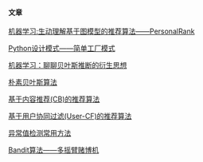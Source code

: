 



#### 文章

[机器学习:生动理解基于图模型的推荐算法——PersonalRank](https://github.com/GraySilver/GraySilver-Page/blob/master/articles/personalrank.md)

[Python设计模式——简单工厂模式](https://github.com/GraySilver/GraySilver-Page/blob/master/articles/Python%E8%AE%BE%E8%AE%A1%E6%A8%A1%E5%BC%8F%E2%80%94%E2%80%94%E7%AE%80%E5%8D%95%E5%B7%A5%E5%8E%82%E6%A8%A1%E5%BC%8F.md)

[机器学习：聊聊贝叶斯推断的衍生思想](https://github.com/GraySilver/GraySilver-Page/blob/master/articles/%E6%9C%BA%E5%99%A8%E5%AD%A6%E4%B9%A0%EF%BC%9A%E8%81%8A%E8%81%8A%E8%B4%9D%E5%8F%B6%E6%96%AF%E6%8E%A8%E6%96%AD%E7%9A%84%E8%A1%8D%E7%94%9F%E6%80%9D%E6%83%B3.md)

[朴素贝叶斯算法](https://github.com/GraySilver/GraySilver-Page/blob/master/articles/%E6%9C%B4%E7%B4%A0%E8%B4%9D%E5%8F%B6%E6%96%AF%E7%AE%97%E6%B3%95.md)

[基于内容推荐(CB)的推荐算法](https://github.com/GraySilver/GraySilver-Page/blob/master/articles/%E5%9F%BA%E4%BA%8E%E5%86%85%E5%AE%B9%E6%8E%A8%E8%8D%90(CB)%E7%9A%84%E6%8E%A8%E8%8D%90%E7%AE%97%E6%B3%95.md)

[基于用户协同过滤(User-CF)的推荐算法](https://github.com/GraySilver/GraySilver-Page/blob/master/articles/%E5%9F%BA%E4%BA%8E%E7%94%A8%E6%88%B7%E5%8D%8F%E5%90%8C%E8%BF%87%E6%BB%A4(User-CF)%E7%9A%84%E6%8E%A8%E8%8D%90%E7%AE%97%E6%B3%95.md)

[异常值检测常用方法](https://github.com/GraySilver/GraySilver-Page/blob/master/articles/%E5%BC%82%E5%B8%B8%E5%80%BC%E6%A3%80%E6%B5%8B%E5%B8%B8%E7%94%A8%E6%96%B9%E6%B3%95.md)

[Bandit算法——多摇臂赌博机](https://github.com/GraySilver/GraySilver-Page/blob/master/articles/Bandit算法——多摇臂赌博机.md)


